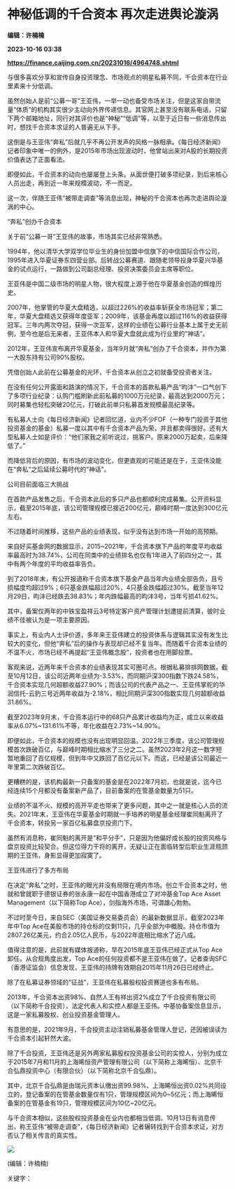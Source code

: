# 神秘低调的千合资本 再次走进舆论漩涡
**编辑：许楠楠**

**2023-10-16 03:38**

**https://finance.caijing.com.cn/20231016/4964748.shtml**

与很多喜欢分享和宣传自身投资理念、市场观点的明星私募不同，千合资本在行业里素来十分低调。

虽然创始人是前“公募一哥”王亚伟，一举一动也备受市场关注，但是这家自带流量“体质”的机构其实很少主动向外界传递信息。其官网上甚至没有联系电话，只留下两个邮箱地址，同行对其评价也是“神秘”“低调”等，以至于近日有一些消息传出时，想找千合资本求证的人普遍无从下手。

这倒是与王亚伟“奔私”后就几乎不再公开发声的风格一脉相承。《每日经济新闻》记者印象中唯一的例外，是2015年市场出现波动时，他曾站出来对A股的长期投资价值表达了正面看法。

即便如此，千合资本的动向也屡屡登上头条。从面世便打破多项纪录，到后来核心人员出走，再到近一年来规模波动，不一而足。

这一次，伴随王亚伟“被带走调查”等消息出现，神秘的千合资本也再次走进舆论漩涡的中心。

“奔私”创办千合资本

关于前“公募一哥”王亚伟的故事，市场其实已经非常熟悉。

1994年，他以清华大学双学位毕业生的身份加盟中信旗下的中信国际合作公司，1995年进入华夏证券东四营业部。后转战公募赛道、跟随老领导投身华夏兴华基金的试点运行，一路做到公司副总经理、投资决策委员会主席等职位。

王亚伟是中国二级市场的明星人物，很大程度上源于他在华夏基金创造的辉煌历史。

2007年，他掌管的华夏大盘精选，以超过226%的收益率斩获全市场冠军；第二年，华夏大盘精选又获得年度亚军；2009年，该基金再度以超过116%的收益获得冠军。三年内两次夺冠，获得一次亚军，这样的业绩在公募行业基本上属于史无前例，至今也是后无来者，王亚伟本人和华夏大盘就此成为行业里的“神话”。

2012年，王亚伟宣布离开华夏基金，当年9月就“奔私”创办了千合资本，并作为第一大股东持有公司90%股权。

凭借创始人此前在公募基金的光环，千合资本从创立之初就备受投资者关注。

在没有任何公开露面和路演的情况下，千合资本的首款私募产品“昀沣”一口气创下了多项行业纪录：认购门槛刷新此前私募的1000万元纪录，最高达到2000万元；同时募集也轻松突破20亿元，打破此前单只私募首发规模最高纪录等。

有私募人士向《每日经济新闻》记者回忆道，业内不少FOF（一种专门投资于其他投资基金的基金）私募一度以其中有千合资本产品为荣，并且都卖得很好。还有大型私募人士如是评价：“他们家我之前听说过，挑客户。原来2000万起卖，后来降低了。”

而降低背后的原因，有市场的波动变化，但更直观的可能还是在于，王亚伟没能在“奔私”之后延续公募时代的“神话”。

公司目前面临三大挑战

在首款产品发售之后，千合资本此后的多只产品也都顺利完成募集。公开资料显示，截至2015年底，该公司管理规模已接近200亿元，巅峰时期一度达到300亿元左右。

不过随着时间推移，这些产品的业绩表现，似乎没有达到市场一开始的高预期。

来自好买基金网的数据显示，2015~2021年，千合资本旗下产品的年度平均收益率最高时为38.74%，公司在同类中的业绩排名也仅有1年进入了前四分之一，其中有两个年度的平均收益率告负。

到了2018年末，有公开报道称千合资本旗下基金产品当年内业绩全部告负，且亏损幅度均超过9%；6只基金跌幅超过20%，4只基金跌幅超过30%。截至当年12月29日，昀沣已经跌去38.83%；年内跌幅最高的昀沣3号，当年亏损41.62%。

其中，备案仅两年的中铁宝盈祥云3号特定客户资产管理计划遭提前清算，彼时业绩不佳被认为是一项主要原因。

事实上，有业内人士评价道，多年来王亚伟建立的投资体系与逻辑其实没有发生比较大的变化，但他“奔私”后的操作与表现却已经不复当年。而随着千合资本业绩的不温不火，市场已经不再提起“王亚伟概念股”，投资者也在用脚投票。

客观来说，近两年来千合资本的业绩表现其实可圈可点。根据私募排排网数据，截至10月12日，该公司近两年业绩为-3.53%，而同期沪深300指数下跌24.58%，千合资本实现几何超额收益27.90%；而该公司的代表产品之一、王亚伟掌舵的华润信托-云豹三号近两年收益为-2.18%，相比同期沪深300指数实现几何超额收益31.86%。

截至2023年9月末，千合资本运行中的68只产品累计收益均为正，成立以来收益率从6.07%~131.61%不等，年化收益在2.73%~14.90%。

即便如此，千合资本的规模也没有出现明显回温。2022年三季度，该公司管理规模首次跌破百亿，与巅峰时期相比缩水了三分之二。虽然2023年2月这一数字短暂地重回了百亿规模，但到年中又跌回了百亿元以下。而这，已经是该公司最近一年里第二次跌破百亿。

更糟糕的是，该机构最新一只备案的基金是在2022年7月初，也就是说，迄今已经连续15个月都没有备案新产品了，目前备案的在管基金数量为51只。

业绩的不温不火、规模的高开平走也带来了更多问题，其中之一就是核心人员的流失。2021年末，王亚伟在华夏基金时期就一手培养的明星基金经理崔同魁离开了千合资本，转投另一家百亿私募盘京投资门下。

虽然有消息称，崔同魁的离开是“和平分手”，只是因为他偏好成长股的投资风格与盘京投资比较契合。但这位得力干将的离开，无疑让正在面临转型后职业生涯瓶颈期的王亚伟，身影显得更加寂寞了。

王亚伟进行了多方布局

在决定“奔私”之时，王亚伟的眼光并没有局限在境内市场。创立千合资本之时，他就和曾就职于德银证券的张永康一起在中国香港成立了对冲基金Top Ace Asset Management（以下简称Top Ace），剑指海外市场，可谓雄心勃勃。

不过时至今日，来自SEC（美国证券交易委员会）的最新数据显示，截至2023年年中Top Ace在美股市场的持仓标的仅剩11只，几乎全部为中概股。持仓市值为2807.26亿美元，约合2.05亿人民币，与2022年底相比缩水了近八成。

值得注意的是，此前就有媒体报道称，早在2015年底王亚伟已经正式从Top Ace卸任。从合规角度出发，Top Ace的任何投资都不是王亚伟在做了。记者查询SFC（香港证监会）信息发现，王亚伟的持牌有效期自2015年11月26日已经终止。

除了在私募证券领域的“征战”，王亚伟在私募股权投资赛道也多有布局。

2013年，千合资本出资98%、自然人王有祥出资2%成立了千合投资有限公司（以下简称千合投资），法定代表人和实控人都是王亚伟。中基协备案信息显示，这是一家私募股权、创业投资基金管理人。

有意思的是，2021年9月，千合投资主动注销私募基金管理人登记，还因被误读为千合资本引起轩然大波。

除了千合投资，王亚伟还是另外两家私募股权投资基金公司的实控人，分别为成立于2015年7月和11月的上海晞恒资产管理有限公司（以下简称上海晞恒）、北京千合弘鼎投资中心（有限合伙）（以下简称北京千合弘鼎）。

其中，北京千合弘鼎是由瑞元资本认缴出资99.98%、上海晞恒出资0.02%共同设立的，登记备案的在管基金数量仅有1只，管理规模区间为0~5亿元；而上海晞恒备案的在管基金有19只，管理规模区间为10亿~20亿元。

与千合资本相似，这些股权投资基金在业内也都相当低调。10月13日有消息传出，称王亚伟“被带走调查”，《每日经济新闻》记者辗转找到千合资本求证，对方否认了相关传言的真实性。

![](https://tx1.cdn.caijing.com.cn/2014-03-27/114048455.jpg)

(编辑：许楠楠)

关键字：